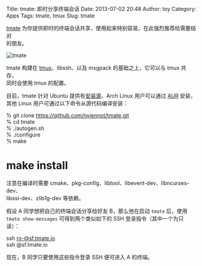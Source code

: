 Title: tmate: 即时分享终端会话
Date: 2013-07-02 20:48
Author: toy
Category: Apps
Tags: tmate, tmux
Slug: tmate

[tmate][t]
为你提供即时的终端会话共享，使用起来特别容易，在此强烈推荐给需要结对  
的朋友。

![tmate](http://lt-file.b0.upaiyun.com/files/2013/07/tmate.png)

tmate 构建在 [tmux][m]、libssh、以及 msgpack 的基础之上，它可以与 tmux
共存，  
同时会使用 tmux 的配置。

目前，tmate 针对 Ubuntu 提供有[安装源][u]、Arch Linux 用户可以通过
[AUR][a] 安装，  
其他 Linux 用户可通过以下命令从源代码编译安装：

% git clone https://github.com/nviennot/tmate.git  
% cd tmate  
% ./autogen.sh  
% ./configure  
% make  
# make install

注意在编译时需要
cmake、pkg-config、libtool、libevent-dev、libncurses-dev、  
libssl-dev、zlib1g-dev 等依赖。

假设 A 同学想把自己的终端会话分享给好友 B，那么他在启动 `tmate`
后，使用  
`tmate show-messages` 可得到两个类似如下的 SSH
登录指令（其中一个为只读）：

ssh ro-@sf.tmate.io  
ssh @sf.tmate.io

现在，B 同学只要使用这些指令登录 SSH 便可进入 A 的终端。

[t]: http://tmate.io  
[m]: http://linuxtoy.org/tag/tmux  
[u]: http://tmate.io/#ubuntu  
[a]: https://aur.archlinux.org/packages/tmate/
